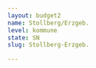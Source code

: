 ```yaml
---
layout: budget2
name: Stollberg/Erzgeb.
level: kommune
state: SN
slug: Stollberg-Erzgeb.

---
```



